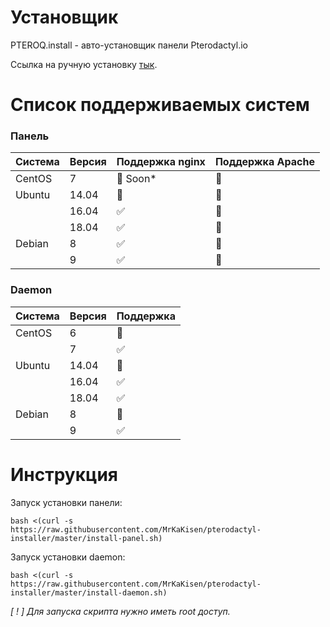 # Установщик

PTEROQ.install - авто-установщик панели Pterodactyl.io

Ссылка на ручную установку [тык](https://pterodactyl.io/project/introduction.html).

# Список поддерживаемых систем

### Панель

|      Система      | Версия  | Поддержка nginx    | Поддержка Apache |
| ----------------- | ------- | ------------------ | ---------------- |
| CentOS            | 7       | :red_circle: Soon* | :red_circle:     |
| Ubuntu            | 14.04   | :red_circle:       | :red_circle:     |
|                   | 16.04   | :white_check_mark: | :red_circle:     |
|                   | 18.04   | :white_check_mark: | :red_circle:     |
| Debian            | 8       | :white_check_mark: | :red_circle:     |
|                   | 9       | :white_check_mark: | :red_circle:     |

### Daemon

|      Система      | Версия  | Поддержка          |
| ----------------- | ------- | ------------------ |
| CentOS            | 6       | :red_circle:       |
|                   | 7       | :white_check_mark: |
| Ubuntu            | 14.04   | :red_circle:       |
|                   | 16.04   | :white_check_mark: |
|                   | 18.04   | :white_check_mark: |
| Debian            | 8       | :red_circle:       |
|                   | 9       | :white_check_mark: |

# Инструкция

Запуск установки панели:

`bash <(curl -s https://raw.githubusercontent.com/MrKaKisen/pterodactyl-installer/master/install-panel.sh)`

Запуск установки daemon:

`bash <(curl -s https://raw.githubusercontent.com/MrKaKisen/pterodactyl-installer/master/install-daemon.sh)`

*[ ! ] Для запуска скрипта нужно иметь root доступ.*
